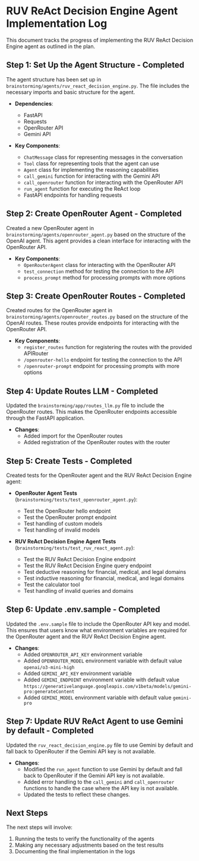 # RUV ReAct Decision Engine Agent Implementation Log

This document tracks the progress of implementing the RUV ReAct Decision Engine agent as outlined in the plan.

## Step 1: Set Up the Agent Structure - Completed

The agent structure has been set up in `brainstorming/agents/ruv_react_decision_engine.py`. The file includes the necessary imports and basic structure for the agent.

- **Dependencies**:
  - FastAPI
  - Requests
  - OpenRouter API
  - Gemini API

- **Key Components**:
  - `ChatMessage` class for representing messages in the conversation
  - `Tool` class for representing tools that the agent can use
  - `Agent` class for implementing the reasoning capabilities
  - `call_gemini` function for interacting with the Gemini API
  - `call_openrouter` function for interacting with the OpenRouter API
  - `run_agent` function for executing the ReAct loop
  - FastAPI endpoints for handling requests

## Step 2: Create OpenRouter Agent - Completed

Created a new OpenRouter agent in `brainstorming/agents/openrouter_agent.py` based on the structure of the OpenAI agent. This agent provides a clean interface for interacting with the OpenRouter API.

- **Key Components**:
  - `OpenRouterAgent` class for interacting with the OpenRouter API
  - `test_connection` method for testing the connection to the API
  - `process_prompt` method for processing prompts with more options

## Step 3: Create OpenRouter Routes - Completed

Created routes for the OpenRouter agent in `brainstorming/agents/openrouter_routes.py` based on the structure of the OpenAI routes. These routes provide endpoints for interacting with the OpenRouter API.

- **Key Components**:
  - `register_routes` function for registering the routes with the provided APIRouter
  - `/openrouter-hello` endpoint for testing the connection to the API
  - `/openrouter-prompt` endpoint for processing prompts with more options

## Step 4: Update Routes LLM - Completed

Updated the `brainstorming/app/routes_llm.py` file to include the OpenRouter routes. This makes the OpenRouter endpoints accessible through the FastAPI application.

- **Changes**:
  - Added import for the OpenRouter routes
  - Added registration of the OpenRouter routes with the router

## Step 5: Create Tests - Completed

Created tests for the OpenRouter agent and the RUV ReAct Decision Engine agent:

- **OpenRouter Agent Tests** (`brainstorming/tests/test_openrouter_agent.py`):
  - Test the OpenRouter hello endpoint
  - Test the OpenRouter prompt endpoint
  - Test handling of custom models
  - Test handling of invalid models

- **RUV ReAct Decision Engine Agent Tests** (`brainstorming/tests/test_ruv_react_agent.py`):
  - Test the RUV ReAct Decision Engine endpoint
  - Test the RUV ReAct Decision Engine query endpoint
  - Test deductive reasoning for financial, medical, and legal domains
  - Test inductive reasoning for financial, medical, and legal domains
  - Test the calculator tool
  - Test handling of invalid queries and domains

## Step 6: Update .env.sample - Completed

Updated the `.env.sample` file to include the OpenRouter API key and model. This ensures that users know what environment variables are required for the OpenRouter agent and the RUV ReAct Decision Engine agent.

- **Changes**:
  - Added `OPENROUTER_API_KEY` environment variable
  - Added `OPENROUTER_MODEL` environment variable with default value `openai/o3-mini-high`
  - Added `GEMINI_API_KEY` environment variable
  - Added `GEMINI_ENDPOINT` environment variable with default value `https://generativelanguage.googleapis.com/v1beta/models/gemini-pro:generateContent`
  - Added `GEMINI_MODEL` environment variable with default value `gemini-pro`

## Step 7: Update RUV ReAct Agent to use Gemini by default - Completed

Updated the `ruv_react_decision_engine.py` file to use Gemini by default and fall back to OpenRouter if the Gemini API key is not available.

- **Changes**:
  - Modified the `run_agent` function to use Gemini by default and fall back to OpenRouter if the Gemini API key is not available.
  - Added error handling to the `call_gemini` and `call_openrouter` functions to handle the case where the API key is not available.
  - Updated the tests to reflect these changes.

## Next Steps

The next steps will involve:

1. Running the tests to verify the functionality of the agents
2. Making any necessary adjustments based on the test results
3. Documenting the final implementation in the logs